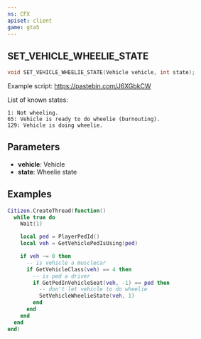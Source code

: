 ```yaml
---
ns: CFX
apiset: client
game: gta5
---
```

## SET_VEHICLE_WHEELIE_STATE

```c
void SET_VEHICLE_WHEELIE_STATE(Vehicle vehicle, int state);
```

Example script: https://pastebin.com/J6XGbkCW

List of known states:
```
1: Not wheeling.
65: Vehicle is ready to do wheelie (burnouting).
129: Vehicle is doing wheelie.
```


## Parameters
* **vehicle**: Vehicle
* **state**: Wheelie state

## Examples

```lua
Citizen.CreateThread(function()
  while true do
    Wait(1)

    local ped = PlayerPedId()
    local veh = GetVehiclePedIsUsing(ped)

    if veh ~= 0 then
      -- is vehicle a musclecar
      if GetVehicleClass(veh) == 4 then
        -- is ped a driver
        if GetPedInVehicleSeat(veh, -1) == ped then
          -- don't let vehicle to do wheelie
          SetVehicleWheelieState(veh, 1)
        end
      end
    end
  end
end)
```
